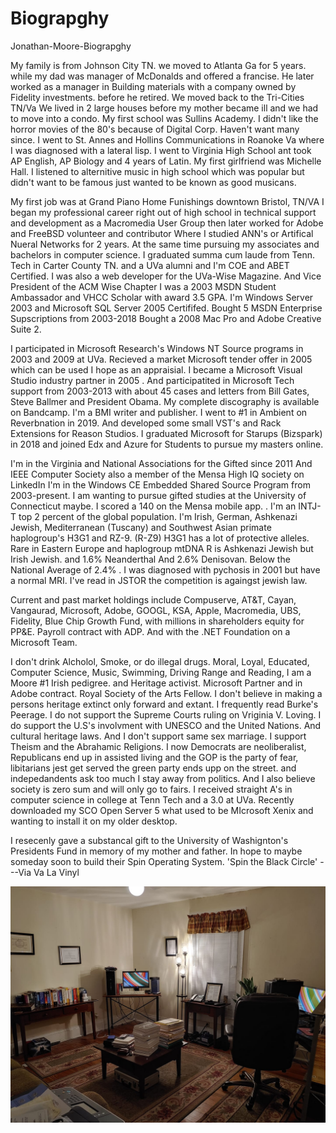 # Biograpghy
Jonathan-Moore-Biograpghy

My family is from Johnson City TN. we moved to Atlanta Ga for 5 years. while my dad was manager of McDonalds and offered a francise. He later worked as a manager in Building materials with a company owned by Fidelity investments. before he retired. We moved back to the Tri-Cities TN/Va We lived in 2 large houses before my mother became ill and we had to move into a condo. My first school was Sullins Academy. I didn't like the horror movies of the 80's because of Digital Corp. Haven't want many since. I went to St. Annes and Hollins Communications in Roanoke Va where I was diagnosed with a lateral lisp. I went to Virginia High School ant took AP English, AP Biology and 4 years of Latin. My first girlfriend was Michelle Hall. I listened to alternitive music in high school which was popular but didn't want to be famous just wanted to be known as good musicans. 

My first job was at Grand Piano Home Funishings downtown Bristol, TN/VA I began my professional career right out of high school in technical support and development as a Macromedia User Group then later worked for Adobe and FreeBSD volunteer and contributor Where I studied ANN's or Artifical Nueral Networks for 2 years. At the same time pursuing my associates and bachelors in computer science. I graduated summa cum laude from Tenn. Tech in Carter County TN. and a UVa alumni and I'm COE and ABET Certified. I was also a web developer for the UVa-Wise Magazine. And Vice President of the ACM Wise Chapter I was a 2003 MSDN Student Ambassador and VHCC Scholar with award 3.5 GPA. I'm Windows Server 2003 and Microsoft SQL Server 2005 Certififed. Bought 5 MSDN Enterprise Supscriptions from 2003-2018 Bought a 2008 Mac Pro and Adobe Creative Suite 2.

I participated in Microsoft Research's Windows NT Source programs in 2003 and 2009 at UVa. Recieved a market Microsoft tender offer in 2005 which can be used I hope as an appraisial. I became a Microsoft Visual Studio industry partner in 2005 . And participatited in Microsoft Tech support from 2003-2013 with about 45 cases and letters from Bill Gates, Steve Ballmer and President Obama. My complete discography is available on Bandcamp. I'm a BMI writer and publisher. I went to #1 in Ambient on Reverbnation in 2019. And developed some small VST's and Rack Extensions for Reason Studios. I graduated Microsoft for Starups (Bizspark) in 2018 and joined Edx and Azure for Students to pursue my masters online.

I'm in the Virginia and National Associations for the Gifted since 2011 And IEEE Computer Society also a member of the Mensa High IQ society on LinkedIn I'm in the Windows CE Embedded Shared Source Program from 2003-present. I am wanting to pursue gifted studies at the University of Connecticut maybe. I scored a 140 on the Mensa mobile app. . I'm an INTJ- T top 2 percent of the global population. I'm Irish, German, Ashkenazi Jewish, Mediterranean (Tuscany) and Southwest Asian primate haplogroup's H3G1 and RZ-9. (R-Z9) H3G1 has a lot of protective alleles. Rare in Eastern Europe and haplogroup mtDNA R is Ashkenazi Jewish but Irish Jewish. and 1.6% Neanderthal And 2.6% Denisovan. Below the National Average of 2.4% . I was diagnosed with pychosis in 2001 but have a normal MRI. I've read in JSTOR the competition is againgst jewish law.

Current and past market holdings include Compuserve, AT&T, Cayan,
Vangaurad, Microsoft, Adobe, GOOGL, KSA, Apple, Macromedia, UBS, Fidelity, Blue Chip Growth Fund, with millions in shareholders equity for PP&E. Payroll contract with ADP. And with the .NET Foundation on a Microsoft Team.

I don't drink Alcholol, Smoke, or do illegal drugs. Moral, Loyal, Educated, Computer Science, Music, Swimming, Driving Range and Reading, I am a Moore #1 Irish pedigree. and Heritage activist. Microsoft Partner and in Adobe contract. Royal Society of the Arts Fellow. I don't believe in making a persons heritage extinct only forward and extant. I frequently read Burke's Peerage. I do not support the Supreme Courts ruling on Vriginia V. Loving. I do support the U.S's involvment with UNESCO and the United Nations. And cultural heritage laws. And I don't support same sex marriage. I support Theism and the Abrahamic Religions. I now Democrats are neoliberalist, Republicans end up in assisted living and the GOP is the party of fear, libitarians jest get served the green party ends upp on the street. and indepedandents ask too much I stay away from politics. And I also believe society is zero sum and will only go to fairs. I received straight A's in computer science in college at Tenn Tech and a 3.0 at UVa. Recently downloaded my SCO Open Server 5 what used to be MIcrosoft Xenix and wanting to install it on my older desktop.

I resecenly gave a substancal gift to the University of Washignton's Presidents Fund in memory of my mother and father. In hope to maybe someday soon to build their Spin Operating System. 'Spin the Black Circle' ---Via Va La Vinyl


![My Office](office.jpg)
